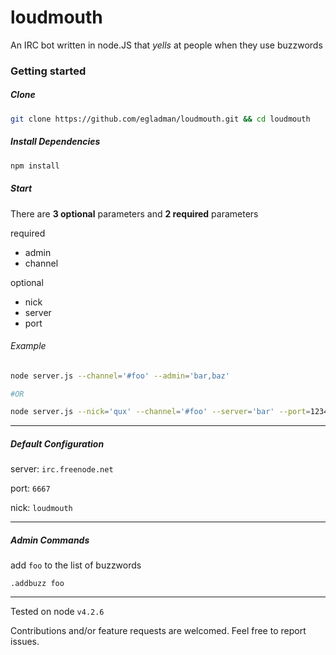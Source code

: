 # loudmouth
An IRC bot written in node.JS that *yells* at people when they use buzzwords

### Getting started

##### Clone
```bash
git clone https://github.com/egladman/loudmouth.git && cd loudmouth
```
##### Install Dependencies
```bash
npm install
```



##### Start

There are **3 optional** parameters and **2 required** parameters

required
  - admin
  - channel


optional
  - nick
  - server
  - port


###### Example

```bash
node server.js --channel='#foo' --admin='bar,baz'

#OR

node server.js --nick='qux' --channel='#foo' --server='bar' --port=1234 --admin='baz'
```

---

##### Default Configuration

server: `irc.freenode.net`

port: `6667`

nick: `loudmouth`

---

##### Admin Commands

add `foo` to the list of buzzwords
```
.addbuzz foo
```

---

Tested on node `v4.2.6`

Contributions and/or feature requests are welcomed. Feel free to report issues.

